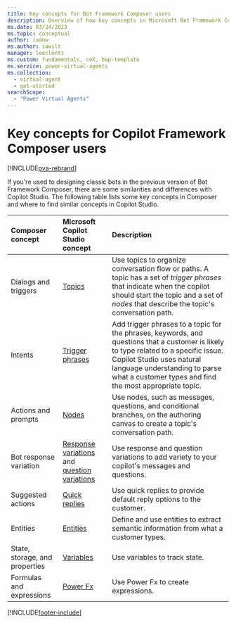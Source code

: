 ```yaml
---
title: Key concepts for Bot Framework Composer users
description: Overview of how key concepts in Microsoft Bot Framework Composer translate to concepts in Microsoft Copilot Studio preview.
ms.date: 03/24/2023
ms.topic: conceptual
author: iaanw
ms.author: iawilt
manager: leeclontz
ms.custom: fundamentals, ceX, bap-template
ms.service: power-virtual-agents
ms.collection:
  - virtual-agent
  - get-started
searchScope:
  - "Power Virtual Agents"
---
```


# Key concepts for Copilot Framework Composer users

[!INCLUDE[pva-rebrand](includes/pva-rebrand.md)]

If you're used to designing classic bots in the previous version of Bot Framework Composer, there are some similarities and differences with Copilot Studio. The following table lists some key concepts in Composer and where to find similar concepts in Copilot Studio.

| Composer concept               | Microsoft Copilot Studio concept                        | Description                                                                                                                                                                                                                                        |
| :----------------------------- | :-------------------------------------------------- | :------------------------------------------------------------------------------------------------------------------------------------------------------------------------------------------------------------------------------------------------- |
| Dialogs and triggers           | [Topics][]                                          | Use topics to organize conversation flow or paths. A topic has a set of _trigger phrases_ that indicate when the copilot should start the topic and a set of _nodes_ that describe the topic's conversation path.                                      |
| Intents                        | [Trigger phrases][]                                 | Add trigger phrases to a topic for the phrases, keywords, and questions that a customer is likely to type related to a specific issue. Copilot Studio uses natural language understanding to parse what a customer types and find the most appropriate topic. |
| Actions and prompts            | [Nodes][]                                           | Use nodes, such as messages, questions, and conditional branches, on the authoring canvas to create a topic's conversation path.                                                                                                           |
| Bot response variation         | [Response variations][] and [question variations][] | Use response and question variations to add variety to your copilot's messages and questions.                                                                                                                                                          |
| Suggested actions              | [Quick replies][]                                   | Use quick replies to provide default reply options to the customer.                                                                                                                                                                                    |
| Entities                       | [Entities][]                                        | Define and use entities to extract semantic information from what a customer types.                                                                                                                                                                   |
| State, storage, and properties | [Variables][]                                       | Use variables to track state.                                                                                                                                                                                                                      |
| Formulas and expressions       | [Power Fx][]                                        | Use Power Fx to create expressions.                                                                                                                                                                                                                |

[Entities]: advanced-entities-slot-filling.md
[Nodes]: authoring-create-edit-topics.md
[Power Fx]: advanced-power-fx.md
[question variations]: authoring-send-message.md#use-message-variations
[Quick replies]: authoring-send-message.md#use-quick-replies
[Response variations]: authoring-send-message.md#use-message-variations
[Topics]: authoring-create-edit-topics.md
[Trigger phrases]: authoring-create-edit-topics.md
[Variables]: authoring-variables.md


[!INCLUDE[footer-include](includes/footer-banner.md)]
